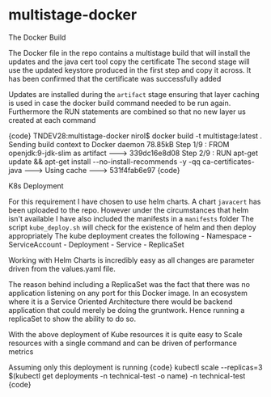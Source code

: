 # multistage-docker

The Docker Build

The Docker file in the repo contains a multistage build that will install the updates and the java cert tool copy the certificate
The second stage will use the updated keystore produced in the first step and copy it across. It has been confirmed that the certificate was successfully added

Updates are installed during the `artifact` stage ensuring that layer caching is used in case the docker build command needed to be run again. Furthermore the RUN statements are combined so that no new layer us created at each command

{code}
TNDEV28:multistage-docker nirol$ docker build   -t multistage:latest  .
Sending build context to Docker daemon  78.85kB
Step 1/9 : FROM openjdk:9-jdk-slim as artifact
 ---> 339dc16e8d08
Step 2/9 : RUN apt-get update     && apt-get install --no-install-recommends -y -qq ca-certificates-java
 ---> Using cache
 ---> 531f4fab6e97
{code}

K8s Deployment

For this requirement I have chosen to use helm charts. A chart `javacert` has been uploaded to the repo. However under the circumstances that helm isn't available I have also included the manifests in a `manifests` folder
The script `kube_deploy.sh` will check for the existence of helm and then deploy appropriately
The kube deployment creates the following
    - Namespace
    - ServiceAccount
    - Deployment
    - Service
    - ReplicaSet

Working with Helm Charts is incredibly easy as all changes are parameter driven from the values.yaml file.

The reason behind including a ReplicaSet was the fact that there was no application listening on any port for this Docker image. In an ecosystem where it is a Service Oriented Architecture there would be backend application that could merely be doing the gruntwork. Hence running a replicaSet to show the ability to do so. 

With the above deployment of Kube resources it is quite easy to Scale resources with a single command and can be driven of performance metrics

Assuming only this deployment is running
{code}
kubectl scale --replicas=3 $(kubectl get deployments -n technical-test -o name) -n technical-test
{code}